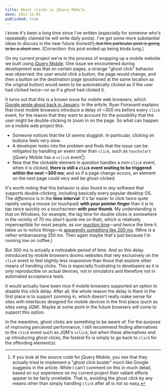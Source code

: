```yaml
---
title: Ghost clicks in jQuery Mobile
date: 2011-11-01
published: true
---
```


I know it's been a long time since I've written (*especially* for someone who's repeatedly claimed he will write daily posts). I've got some more substantial ideas to discuss in the near future (honest!)<strike>, but this particular post is going to be a short one</strike>. \[Correction: this post ended up being kinda long.\]

On my current project we're in the process of wrapping up a mobile website we built using [jQuery Mobile](http://jquerymobile.com/). One issue we encountered during development was that on certain pages, a strange "ghost click" behavior was observed: the user would click a button, the page would change, and then a button on the destination page (positioned at the same location as the original button) would seem to be automatically clicked as if the user had clicked twice—or as if a *ghost* had clicked it.

It turns out that this is a known issue for mobile web browsers, which [Google wrote about back in January](http://code.google.com/mobile/articles/fast_buttons.html). In the article, Ryan Fioravanti explains that most mobile browsers introduce a delay of ~300 ms before every `click` event, for the reason that they want to account for the possibility that the user might be double-clicking to zoom in on the page. So what can happen on a mobile web project this:

- Someone notices that the UI seems sluggish. In particular, clicking on buttons feels very slow.
- A developer looks into the problem and finds that the issue can be mitigated by handling an event other than `click`, such as `touchstart` (jQuery Mobile has a `vclick` event[^vclick-event]).
- Now that the clickable element in question handles a non-`click` event, when it is clicked, **there is still a `click` event waiting to be triggered within the next ~300 ms**; and so if a page change occurs, an element on the next page could very well be ghost-clicked.

It's worth noting that this behavior is also found in *any* software that supports double-clicking, including basically every popular desktop OS. The *difference* is in the **time interval**: it's far easier to click twice quite rapidly using a mouse (or touchpad) **with your pointer finger** than it is to tap twice quickly on a touchscreen **with your thumb**. My understanding is that on Windows, for example, the lag time for double clicks is somewhere in the vicinity of 70 ms (don't quote me on that), which is relatively imperceptible for most people, as our [reaction time](http://en.wikipedia.org/wiki/Mental_chronometry)—and hence the time it takes us to notice things—is [apparently something like 200 ms](http://www.humanbenchmark.com/tests/reactiontime/index.php). (Mine is a rather embarrassing 250 ms. Then again maybe that's just because I'm running low on coffee.)

But 300 ms is actually a noticeable period of time. And so this delay introduced by mobile browsers dooms websites that rely exclusively on the `click` event to feel slightly less responsive than those that explore other means of handling clicks. This is especially frustrating to developers as it is *only* reproducible on actual devices, not in simulators and therefore not in automated acceptance tests.

It would actually have been nice if mobile browsers supported an option to disable this click delay. After all, the whole reason the delay is there in the first place is to support zooming in, which doesn't really make sense for sites with interfaces designed for mobile devices in the first place (such as sites using JQM). Maybe at some point in the future browsers *will* come to support this option.

In the meantime, ghost clicks are something to be aware of. For the purpose of improving perceived performance, I still recommend finding alternatives to the `click` event such as JQM's `vclick`; but when these alternatives end up introducing ghost clicks, the fastest fix is simply to go back to `click` for the offending element(s).

[^vclick-event]: If you look at the source code for jQuery Mobile, you see that they actually tried to implement a "ghost click buster" much like Google suggests in the article. While I can't comment on this in much detail, based on our experience on my current project their valiant efforts appear to be fairly unreliable. That is, avoiding the ghost click by any means other than simply handling `click` after all is not so easy.
